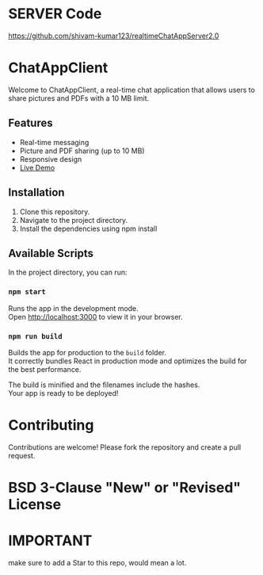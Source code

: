 # SERVER Code 
https://github.com/shivam-kumar123/realtimeChatAppServer2.0

# ChatAppClient

Welcome to ChatAppClient, a real-time chat application that allows users to share pictures and PDFs with a 10 MB limit.

## Features

- Real-time messaging
- Picture and PDF sharing (up to 10 MB)
- Responsive design
- [Live Demo](https://chatappclient2-0.onrender.com/)

## Installation

1. Clone this repository.
2. Navigate to the project directory.
3. Install the dependencies using npm install

## Available Scripts

In the project directory, you can run:

### `npm start`

Runs the app in the development mode.\
Open [http://localhost:3000](http://localhost:3000) to view it in your browser.

### `npm run build`

Builds the app for production to the `build` folder.\
It correctly bundles React in production mode and optimizes the build for the best performance.

The build is minified and the filenames include the hashes.\
Your app is ready to be deployed!

# Contributing
Contributions are welcome! Please fork the repository and create a pull request.

# BSD 3-Clause "New" or "Revised" License

# IMPORTANT
make sure to add a Star to this repo, would mean a lot.
